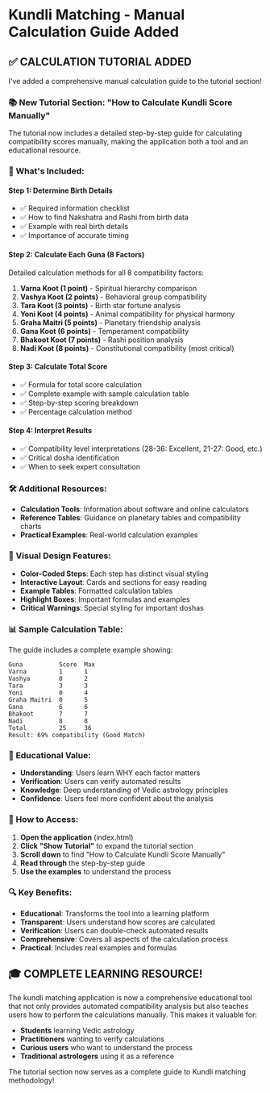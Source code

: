 # Kundli Matching - Manual Calculation Guide Added

## ✅ **CALCULATION TUTORIAL ADDED**

I've added a comprehensive manual calculation guide to the tutorial section!

### **📚 New Tutorial Section: "How to Calculate Kundli Score Manually"**

The tutorial now includes a detailed step-by-step guide for calculating compatibility scores manually, making the application both a tool and an educational resource.

### **🧮 What's Included:**

#### **Step 1: Determine Birth Details**

- ✅ Required information checklist
- ✅ How to find Nakshatra and Rashi from birth data
- ✅ Example with real birth details
- ✅ Importance of accurate timing

#### **Step 2: Calculate Each Guna (8 Factors)**

Detailed calculation methods for all 8 compatibility factors:

1. **Varna Koot (1 point)** - Spiritual hierarchy comparison
2. **Vashya Koot (2 points)** - Behavioral group compatibility
3. **Tara Koot (3 points)** - Birth star fortune analysis
4. **Yoni Koot (4 points)** - Animal compatibility for physical harmony
5. **Graha Maitri (5 points)** - Planetary friendship analysis
6. **Gana Koot (6 points)** - Temperament compatibility
7. **Bhakoot Koot (7 points)** - Rashi position analysis
8. **Nadi Koot (8 points)** - Constitutional compatibility (most critical)

#### **Step 3: Calculate Total Score**

- ✅ Formula for total score calculation
- ✅ Complete example with sample calculation table
- ✅ Step-by-step scoring breakdown
- ✅ Percentage calculation method

#### **Step 4: Interpret Results**

- ✅ Compatibility level interpretations (28-36: Excellent, 21-27: Good, etc.)
- ✅ Critical dosha identification
- ✅ When to seek expert consultation

### **🛠️ Additional Resources:**

- **Calculation Tools**: Information about software and online calculators
- **Reference Tables**: Guidance on planetary tables and compatibility charts
- **Practical Examples**: Real-world calculation examples

### **🎨 Visual Design Features:**

- **Color-Coded Steps**: Each step has distinct visual styling
- **Interactive Layout**: Cards and sections for easy reading
- **Example Tables**: Formatted calculation tables
- **Highlight Boxes**: Important formulas and examples
- **Critical Warnings**: Special styling for important doshas

### **📊 Sample Calculation Table:**

The guide includes a complete example showing:

```
Guna          Score  Max
Varna         1      1
Vashya        0      2
Tara          3      3
Yoni          0      4
Graha Maitri  0      5
Gana          6      6
Bhakoot       7      7
Nadi          8      8
Total         25     36
Result: 69% compatibility (Good Match)
```

### **🎯 Educational Value:**

- **Understanding**: Users learn WHY each factor matters
- **Verification**: Users can verify automated results
- **Knowledge**: Deep understanding of Vedic astrology principles
- **Confidence**: Users feel more confident about the analysis

### **📱 How to Access:**

1. **Open the application** (index.html)
2. **Click "Show Tutorial"** to expand the tutorial section
3. **Scroll down** to find "How to Calculate Kundli Score Manually"
4. **Read through** the step-by-step guide
5. **Use the examples** to understand the process

### **🔍 Key Benefits:**

- **Educational**: Transforms the tool into a learning platform
- **Transparent**: Users understand how scores are calculated
- **Verification**: Users can double-check automated results
- **Comprehensive**: Covers all aspects of the calculation process
- **Practical**: Includes real examples and formulas

## 🎓 **COMPLETE LEARNING RESOURCE!**

The kundli matching application is now a comprehensive educational tool that not only provides automated compatibility analysis but also teaches users how to perform the calculations manually. This makes it valuable for:

- **Students** learning Vedic astrology
- **Practitioners** wanting to verify calculations
- **Curious users** who want to understand the process
- **Traditional astrologers** using it as a reference

The tutorial section now serves as a complete guide to Kundli matching methodology!
